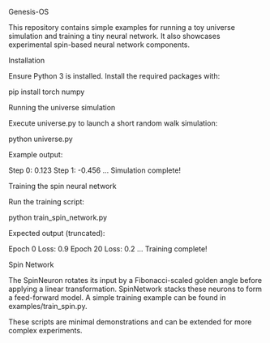 Genesis-OS

This repository contains simple examples for running a toy universe simulation and training a tiny neural network. It also showcases experimental spin-based neural network components.

Installation

Ensure Python 3 is installed. Install the required packages with:

pip install torch numpy

Running the universe simulation

Execute universe.py to launch a short random walk simulation:

python universe.py

Example output:

Step 0: 0.123
Step 1: -0.456
...
Simulation complete!

Training the spin neural network

Run the training script:

python train_spin_network.py

Expected output (truncated):

Epoch 0 Loss: 0.9
Epoch 20 Loss: 0.2
...
Training complete!

Spin Network

The SpinNeuron rotates its input by a Fibonacci-scaled golden angle before applying a linear transformation. SpinNetwork stacks these neurons to form a feed-forward model. A simple training example can be found in examples/train_spin.py.

These scripts are minimal demonstrations and can be extended for more complex experiments.


